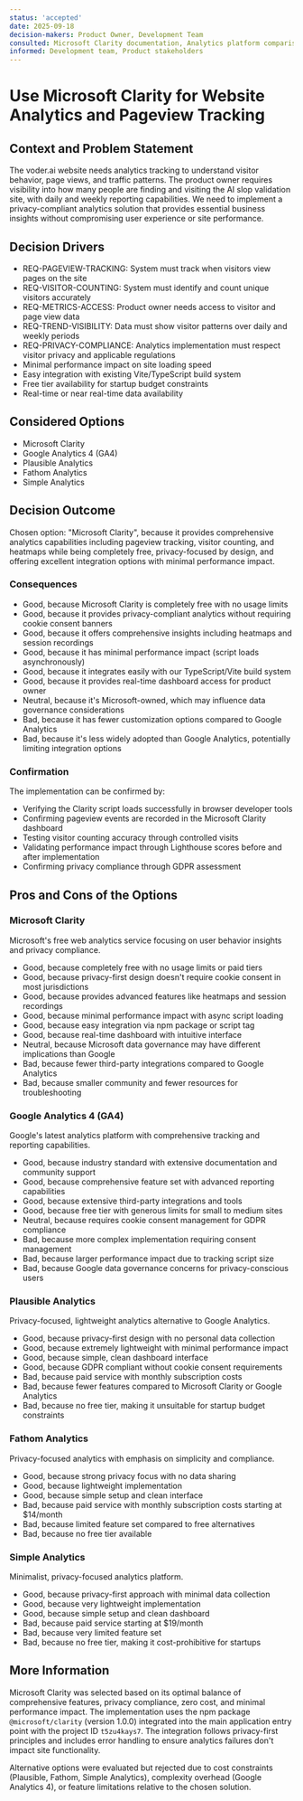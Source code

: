 ```yaml
---
status: 'accepted'
date: 2025-09-18
decision-makers: Product Owner, Development Team
consulted: Microsoft Clarity documentation, Analytics platform comparison reviews
informed: Development team, Product stakeholders
---
```


# Use Microsoft Clarity for Website Analytics and Pageview Tracking

## Context and Problem Statement

The voder.ai website needs analytics tracking to understand visitor behavior, page views, and traffic patterns. The product owner requires visibility into how many people are finding and visiting the AI slop validation site, with daily and weekly reporting capabilities. We need to implement a privacy-compliant analytics solution that provides essential business insights without compromising user experience or site performance.

## Decision Drivers

- REQ-PAGEVIEW-TRACKING: System must track when visitors view pages on the site
- REQ-VISITOR-COUNTING: System must identify and count unique visitors accurately
- REQ-METRICS-ACCESS: Product owner needs access to visitor and page view data
- REQ-TREND-VISIBILITY: Data must show visitor patterns over daily and weekly periods
- REQ-PRIVACY-COMPLIANCE: Analytics implementation must respect visitor privacy and applicable regulations
- Minimal performance impact on site loading speed
- Easy integration with existing Vite/TypeScript build system
- Free tier availability for startup budget constraints
- Real-time or near real-time data availability

## Considered Options

- Microsoft Clarity
- Google Analytics 4 (GA4)
- Plausible Analytics
- Fathom Analytics
- Simple Analytics

## Decision Outcome

Chosen option: "Microsoft Clarity", because it provides comprehensive analytics capabilities including pageview tracking, visitor counting, and heatmaps while being completely free, privacy-focused by design, and offering excellent integration options with minimal performance impact.

### Consequences

- Good, because Microsoft Clarity is completely free with no usage limits
- Good, because it provides privacy-compliant analytics without requiring cookie consent banners
- Good, because it offers comprehensive insights including heatmaps and session recordings
- Good, because it has minimal performance impact (script loads asynchronously)
- Good, because it integrates easily with our TypeScript/Vite build system
- Good, because it provides real-time dashboard access for product owner
- Neutral, because it's Microsoft-owned, which may influence data governance considerations
- Bad, because it has fewer customization options compared to Google Analytics
- Bad, because it's less widely adopted than Google Analytics, potentially limiting integration options

### Confirmation

The implementation can be confirmed by:

- Verifying the Clarity script loads successfully in browser developer tools
- Confirming pageview events are recorded in the Microsoft Clarity dashboard
- Testing visitor counting accuracy through controlled visits
- Validating performance impact through Lighthouse scores before and after implementation
- Confirming privacy compliance through GDPR assessment

## Pros and Cons of the Options

### Microsoft Clarity

Microsoft's free web analytics service focusing on user behavior insights and privacy compliance.

- Good, because completely free with no usage limits or paid tiers
- Good, because privacy-first design doesn't require cookie consent in most jurisdictions
- Good, because provides advanced features like heatmaps and session recordings
- Good, because minimal performance impact with async script loading
- Good, because easy integration via npm package or script tag
- Good, because real-time dashboard with intuitive interface
- Neutral, because Microsoft data governance may have different implications than Google
- Bad, because fewer third-party integrations compared to Google Analytics
- Bad, because smaller community and fewer resources for troubleshooting

### Google Analytics 4 (GA4)

Google's latest analytics platform with comprehensive tracking and reporting capabilities.

- Good, because industry standard with extensive documentation and community support
- Good, because comprehensive feature set with advanced reporting capabilities
- Good, because extensive third-party integrations and tools
- Good, because free tier with generous limits for small to medium sites
- Neutral, because requires cookie consent management for GDPR compliance
- Bad, because more complex implementation requiring consent management
- Bad, because larger performance impact due to tracking script size
- Bad, because Google data governance concerns for privacy-conscious users

### Plausible Analytics

Privacy-focused, lightweight analytics alternative to Google Analytics.

- Good, because privacy-first design with no personal data collection
- Good, because extremely lightweight with minimal performance impact
- Good, because simple, clean dashboard interface
- Good, because GDPR compliant without cookie consent requirements
- Bad, because paid service with monthly subscription costs
- Bad, because fewer features compared to Microsoft Clarity or Google Analytics
- Bad, because no free tier, making it unsuitable for startup budget constraints

### Fathom Analytics

Privacy-focused analytics with emphasis on simplicity and compliance.

- Good, because strong privacy focus with no data sharing
- Good, because lightweight implementation
- Good, because simple setup and clean interface
- Bad, because paid service with monthly subscription costs starting at $14/month
- Bad, because limited feature set compared to free alternatives
- Bad, because no free tier available

### Simple Analytics

Minimalist, privacy-focused analytics platform.

- Good, because privacy-first approach with minimal data collection
- Good, because very lightweight implementation
- Good, because simple setup and clean dashboard
- Bad, because paid service starting at $19/month
- Bad, because very limited feature set
- Bad, because no free tier, making it cost-prohibitive for startups

## More Information

Microsoft Clarity was selected based on its optimal balance of comprehensive features, privacy compliance, zero cost, and minimal performance impact. The implementation uses the npm package `@microsoft/clarity` (version 1.0.0) integrated into the main application entry point with the project ID `t5zu4kays7`. The integration follows privacy-first principles and includes error handling to ensure analytics failures don't impact site functionality.

Alternative options were evaluated but rejected due to cost constraints (Plausible, Fathom, Simple Analytics), complexity overhead (Google Analytics 4), or feature limitations relative to the chosen solution.
